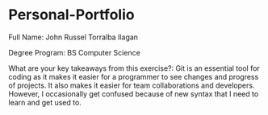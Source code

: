 # Personal-Portfolio

Full Name: John Russel Torralba Ilagan

Degree Program: BS Computer Science

What are your key takeaways from this exercise?:
    Git is an essential tool for coding as it makes it easier for a programmer to see changes and progress of projects. It also makes it easier for team collaborations and developers. However, I occasionally get confused because of new syntax that I need to learn and get used to. 

